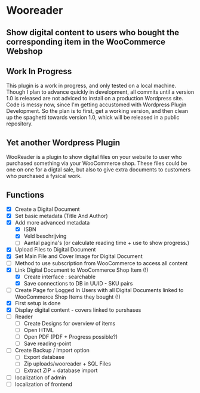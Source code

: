 # Wooreader
## Show digital content to users who bought the corresponding item in the WooCommerce Webshop
## Work In Progress 
This plugin is a work in progress, and only tested on a local machine.
Though I plan to advance quickly in development, all commits until a version 1.0 is released are not adviced to install on a production Wordpress site.
Code is messy now, since I'm getting accustomed with Wordpress Plugin Development. So the plan is to first, get a working version, and then clean up the spaghetti towards version 1.0, whick will be released in a public repository.
## Yet another Wordpress Plugin
WooReader is a plugin to show digital files on your website to user who purchased something via your WooCommerce shop.
These files could be one on one for a digtal sale, but also to give extra documents to customers who purchased a fysical work.
## Functions
 - [x] Create a Digital Document
 - [x] Set basic metadata (Title And Author)
 - [x] Add more advanced metadata
   - [x] ISBN
   - [x] Veld beschrijving
   - [ ] Aantal pagina's (or calculate reading time + use to show progress.)
 - [x] Upload Files to Digital Document
 - [x] Set Main File and Cover Image for Digital Document
 - [ ] Method to use subscription from WooCommerce to access all content
 - [x] Link Digital Document to WooCommerce Shop Item (!)
 	- [x] Create interface : searchable
 	- [x] Save connections to DB in UUID - SKU pairs
 - [ ] Create Page for Logged In Users with all Digital Documents linked to WooCommerce Shop Items they bought (!)
  - [x] First setup is done
  - [x] Display digital content - covers linked to purshases
 - [ ] Reader
   - [ ] Create Designs for overview of items
   - [ ] Open HTML
   - [ ] Open PDF (PDF + Progress possible?)
   - [ ] Save reading-point
 - [ ] Create Backup / Import option
 	- [ ] Export database
 	- [ ] Zip uploads/wooreader + SQL Files
 	- [ ] Extract ZIP + database import
 - [ ] localization of admin
 - [ ] localization of frontend